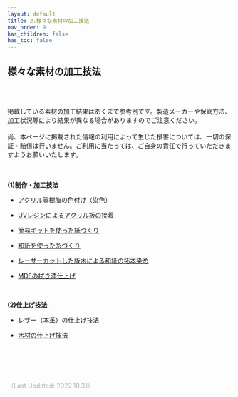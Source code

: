 ```yaml
---
layout: default
title: 2.様々な素材の加工技法
nav_order: 9
has_children: false
has_toc: false
---
```


## 様々な素材の加工技法
<br><br>

掲載している素材の加工結果はあくまで参考例です。製造メーカーや保管方法、加工状況等により結果が異なる場合がありますのでご注意ください。<br>
<br>
尚、本ページに掲載された情報の利用によって生じた損害については、一切の保証・賠償は行いません。ご利用に当たっては、ご自身の責任で行っていただきますようお願いいたします。
<br>
<br>
<br>

**(1)制作・加工技法**

* [アクリル等樹脂の色付け（染色）](09-1-dye-acrylic.md)

* [UVレジンによるアクリル板の接着](09-2-glue-acrylic.md)

* [簡易キットを使った紙づくり](09-3-paper-making.md)

* [和紙を使った糸づくり](09-4-paper-threadmaking.md)

* [レーザーカットした版木による和紙の拓本染め](09-5-rubbing-print.md)

* [MDFの拭き漆仕上げ](09-6-fukiurushi-mdf.md)

<br>

**(2)仕上げ技法**

* [レザー（本革）の仕上げ技法](10-1-leather-finishing.md)

* [木材の仕上げ技法](10-2-wood-finishing.md)

<br>

<br><br>

<span style="color:#B2B2B2">
（Last Updated: 2022.10.31）
</span>
